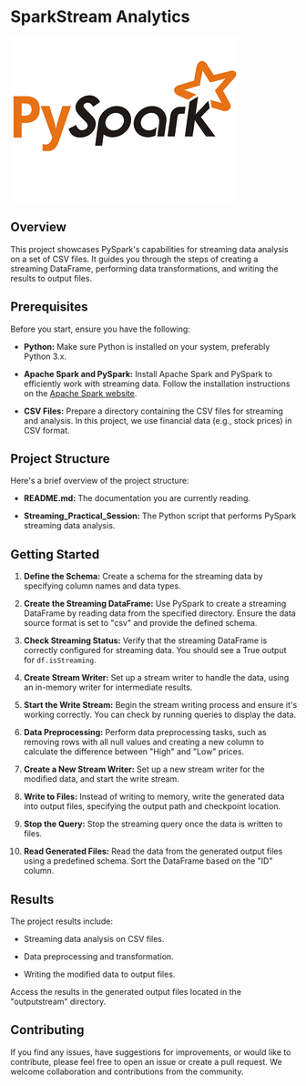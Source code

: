 # SparkStream Analytics

![PySpark Logo](./images/PySpark.png)

## Overview

This project showcases PySpark's capabilities for streaming data analysis on a set of CSV files. It guides you through the steps of creating a streaming DataFrame, performing data transformations, and writing the results to output files.

## Prerequisites

Before you start, ensure you have the following:

- **Python:** Make sure Python is installed on your system, preferably Python 3.x.
  
- **Apache Spark and PySpark:** Install Apache Spark and PySpark to efficiently work with streaming data. Follow the installation instructions on the [Apache Spark website](https://spark.apache.org/downloads.html).

- **CSV Files:** Prepare a directory containing the CSV files for streaming and analysis. In this project, we use financial data (e.g., stock prices) in CSV format.

## Project Structure

Here's a brief overview of the project structure:

- **README.md:** The documentation you are currently reading.
  
- **Streaming_Practical_Session:** The Python script that performs PySpark streaming data analysis.

## Getting Started

1. **Define the Schema:** Create a schema for the streaming data by specifying column names and data types.

2. **Create the Streaming DataFrame:** Use PySpark to create a streaming DataFrame by reading data from the specified directory. Ensure the data source format is set to "csv" and provide the defined schema.

3. **Check Streaming Status:** Verify that the streaming DataFrame is correctly configured for streaming data. You should see a True output for `df.isStreaming`.

4. **Create Stream Writer:** Set up a stream writer to handle the data, using an in-memory writer for intermediate results.

5. **Start the Write Stream:** Begin the stream writing process and ensure it's working correctly. You can check by running queries to display the data.

6. **Data Preprocessing:** Perform data preprocessing tasks, such as removing rows with all null values and creating a new column to calculate the difference between "High" and "Low" prices.

7. **Create a New Stream Writer:** Set up a new stream writer for the modified data, and start the write stream.

8. **Write to Files:** Instead of writing to memory, write the generated data into output files, specifying the output path and checkpoint location.

9. **Stop the Query:** Stop the streaming query once the data is written to files.

10. **Read Generated Files:** Read the data from the generated output files using a predefined schema. Sort the DataFrame based on the "ID" column.

## Results

The project results include:

- Streaming data analysis on CSV files.
  
- Data preprocessing and transformation.

- Writing the modified data to output files.

Access the results in the generated output files located in the "outputstream" directory.

## Contributing

If you find any issues, have suggestions for improvements, or would like to contribute, please feel free to open an issue or create a pull request. We welcome collaboration and contributions from the community.

